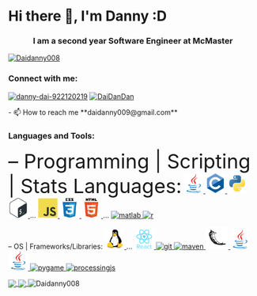 # Hi there 👋, I'm Danny :D
<h3 align="center">I am a second year Software Engineer at McMaster</h3>

<p align="left"> <a href="https://github.com/ryo-ma/github-profile-trophy"><img src="https://github-profile-trophy.vercel.app/?username=Daidanny008" alt="Daidanny008" /></a> </p>


<h3 align="left">Connect with me:</h3>
<p align="left">
<a href="https://www.linkedin.com/in/danny-dai-922120219/" target="blank"><img align="center" src="https://raw.githubusercontent.com/rahuldkjain/github-profile-readme-generator/master/src/images/icons/Social/linked-in-alt.svg" alt="danny-dai-922120219" height="30" width="40" /></a>
<a href="https://leetcode.com/u/DaiDanDan/" target="blank"><img align="center" src="https://raw.githubusercontent.com/rahuldkjain/github-profile-readme-generator/master/src/images/icons/Social/leet-code.svg" alt="DaiDanDan" height="30" width="40" /></a>
</p>
- 📫 How to reach me **daidanny009@gmail.com**

<h3 align="left">Languages and Tools:</h3>

<p align="left">
  <span style="font-size: 40px;"> – Programming | Scripting | Stats Languages:</span>
  <a href="https://www.java.com" target="_blank" rel="noreferrer"> <img src="https://raw.githubusercontent.com/devicons/devicon/master/icons/java/java-original.svg" alt="java" width="40" height="40"/> </a> 
  <a href="https://www.cprogramming.com/" target="_blank" rel="noreferrer"> <img src="https://raw.githubusercontent.com/devicons/devicon/master/icons/c/c-original.svg" alt="c" width="40" height="40"/> </a> 
  <a href="https://www.python.org" target="_blank" rel="noreferrer"> <img src="https://raw.githubusercontent.com/devicons/devicon/master/icons/python/python-original.svg" alt="python" width="40" height="40"/> </a> 
  <a href="https://www.gnu.org/software/bash/" target="_blank" rel="noreferrer"> <img src="https://raw.githubusercontent.com/devicons/devicon/master/icons/bash/bash-original.svg" alt="bash" width="40" height="40"/> </a>
  ...
  <a href="https://developer.mozilla.org/en-US/docs/Web/JavaScript" target="_blank" rel="noreferrer"> <img src="https://raw.githubusercontent.com/devicons/devicon/master/icons/javascript/javascript-original.svg" alt="javascript" width="40" height="40"/> </a> 
  <a href="https://www.w3schools.com/css/" target="_blank" rel="noreferrer"> <img src="https://raw.githubusercontent.com/devicons/devicon/master/icons/css3/css3-original-wordmark.svg" alt="css3" width="40" height="40"/> </a> 
  <a href="https://www.w3.org/html/" target="_blank" rel="noreferrer"> <img src="https://raw.githubusercontent.com/devicons/devicon/master/icons/html5/html5-original-wordmark.svg" alt="html5" width="40" height="40"/> </a> 
  ...
  <a href="https://www.mathworks.com/" target="_blank" rel="noreferrer"> <img src="https://upload.wikimedia.org/wikipedia/commons/2/21/Matlab_Logo.png" alt="matlab" width="40" height="40"/> </a> 
  <a href="https://www.r-project.org/" target="_blank" rel="noreferrer"> <img src="https://www.vectorlogo.zone/logos/r-project/r-project-icon.svg" alt="r" width="40" height="40"/> </a>
</p>

<p align="left">  – OS | Frameworks/Libraries:
  <a href="https://www.linux.org/" target="_blank" rel="noreferrer"> <img src="https://raw.githubusercontent.com/devicons/devicon/master/icons/linux/linux-original.svg" alt="linux" width="40" height="40"/> </a> 
  ...
  <a href="https://reactjs.org/" target="_blank" rel="noreferrer"> <img src="https://raw.githubusercontent.com/devicons/devicon/master/icons/react/react-original-wordmark.svg" alt="react" width="40" height="40"/> </a>
  <a href="https://git-scm.com/" target="_blank" rel="noreferrer"> <img src="https://www.vectorlogo.zone/logos/git-scm/git-scm-icon.svg" alt="git" width="40" height="40"/> </a>
  <a href="https://maven.apache.org/" target="_blank" rel="noreferrer"> <img src="https://www.vectorlogo.zone/logos/apache_maven/apache_maven-icon.svg" alt="maven" width="40" height="40"/> </a>
 <a href="https://flask.palletsprojects.com/" target="_blank" rel="noreferrer"> 
  <img src="https://raw.githubusercontent.com/devicons/devicon/master/icons/flask/flask-original.svg" alt="flask" width="40" height="40" style="background: white; padding: 3px;"/> 
</a>
  <a href="https://openjfx.io/" target="_blank" rel="noreferrer"> <img src="https://raw.githubusercontent.com/devicons/devicon/master/icons/java/java-original.svg" alt="javafx" width="40" height="40"/> </a>
  <a href="https://docs.oracle.com/javase/tutorial/uiswing/" target="_blank" rel="noreferrer"> <img src="https://raw.githubusercontent.com/devicons/devicon/master/icons/java/java-original.svg" alt="swing" width="40" height="40"/> </a>
  <a href="https://www.pygame.org/" target="_blank" rel="noreferrer"> <img src="https://www.pygame.org/docs/_static/pygame_logo.png" alt="pygame" width="40" height="40"/> </a>
  <a href="https://processingjs.org/" target="_blank" rel="noreferrer"> <img src="https://cdn.jsdelivr.net/gh/devicons/devicon/icons/processing/processing-original.svg" alt="processingjs" width="40" height="40"/> </a>
</p>

<p>
  <a href="https://github.com/Daidanny008/github-readme-stats">
    <img height=160 align="center" src="https://github-readme-stats.vercel.app/api?username=Daidanny008&show_icons=true&include_all_commits" />
  </a>
  <a href="https://github.com/Daidanny008/convoychat">
    <img height=160 align="center" src="https://github-readme-stats.vercel.app/api/top-langs?username=Daidanny008&layout=compact&langs_count=8&card_width=320" />
  </a>
  <img height=160 align="center" src="https://github-readme-streak-stats.herokuapp.com/?user=Daidanny008&" alt="Daidanny008" />
</p>
